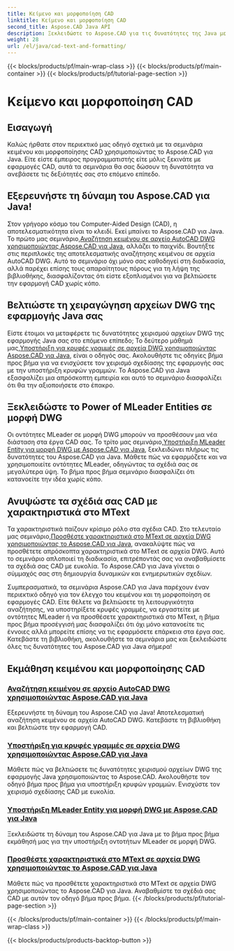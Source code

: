 ```yaml
---
title: Κείμενο και μορφοποίηση CAD
linktitle: Κείμενο και μορφοποίηση CAD
second_title: Aspose.CAD Java API
description: Ξεκλειδώστε το Aspose.CAD για τις δυνατότητες της Java με σεμινάρια. Μάθετε αναζήτηση κειμένου, κρυφές γραμμές, οντότητες MLeader και χαρακτηριστικά MText για να βελτιώσετε την εφαρμογή CAD σας.
weight: 28
url: /el/java/cad-text-and-formatting/
---
```


{{< blocks/products/pf/main-wrap-class >}}
{{< blocks/products/pf/main-container >}}
{{< blocks/products/pf/tutorial-page-section >}}

# Κείμενο και μορφοποίηση CAD

## Εισαγωγή
Καλώς ήρθατε στον περιεκτικό μας οδηγό σχετικά με τα σεμινάρια κειμένου και μορφοποίησης CAD χρησιμοποιώντας το Aspose.CAD για Java. Είτε είστε έμπειρος προγραμματιστής είτε μόλις ξεκινάτε με εφαρμογές CAD, αυτά τα σεμινάρια θα σας δώσουν τη δυνατότητα να ανεβάσετε τις δεξιότητές σας στο επόμενο επίπεδο.

## Εξερευνήστε τη δύναμη του Aspose.CAD για Java!

 Στον γρήγορο κόσμο του Computer-Aided Design (CAD), η αποτελεσματικότητα είναι το κλειδί. Εκεί μπαίνει το Aspose.CAD για Java. Το πρώτο μας σεμινάριο,[Αναζήτηση κειμένου σε αρχείο AutoCAD DWG χρησιμοποιώντας Aspose.CAD για Java](./search-text-in-dwg/), αλλάζει το παιχνίδι. Βουτήξτε στις περιπλοκές της αποτελεσματικής αναζήτησης κειμένου σε αρχεία AutoCAD DWG. Αυτό το σεμινάριο όχι μόνο σας καθοδηγεί στη διαδικασία, αλλά παρέχει επίσης τους απαραίτητους πόρους για τη λήψη της βιβλιοθήκης, διασφαλίζοντας ότι είστε εξοπλισμένοι για να βελτιώσετε την εφαρμογή CAD χωρίς κόπο.

## Βελτιώστε τη χειραγώγηση αρχείων DWG της εφαρμογής Java σας

 Είστε έτοιμοι να μεταφέρετε τις δυνατότητες χειρισμού αρχείων DWG της εφαρμογής Java σας στο επόμενο επίπεδο; Το δεύτερο μάθημά μας,[Υποστήριξη για κρυφές γραμμές σε αρχεία DWG χρησιμοποιώντας Aspose.CAD για Java](./support-hidden-lines-in-dwg/), είναι ο οδηγός σας. Ακολουθήστε τις οδηγίες βήμα προς βήμα για να ενισχύσετε τον χειρισμό σχεδίασης της εφαρμογής σας με την υποστήριξη κρυφών γραμμών. Το Aspose.CAD για Java εξασφαλίζει μια απρόσκοπτη εμπειρία και αυτό το σεμινάριο διασφαλίζει ότι θα την αξιοποιήσετε στο έπακρο.

## Ξεκλειδώστε το Power of MLeader Entities σε μορφή DWG

 Οι οντότητες MLeader σε μορφή DWG μπορούν να προσθέσουν μια νέα διάσταση στα έργα CAD σας. Το τρίτο μας σεμινάριο,[Υποστήριξη MLeader Entity για μορφή DWG με Aspose.CAD για Java](./support-mleader-entity/), ξεκλειδώνει πλήρως τις δυνατότητες του Aspose.CAD για Java. Μάθετε πώς να εφαρμόζετε και να χρησιμοποιείτε οντότητες MLeader, οδηγώντας τα σχέδιά σας σε μεγαλύτερα ύψη. Το βήμα προς βήμα σεμινάριο διασφαλίζει ότι κατανοείτε την ιδέα χωρίς κόπο.

## Ανυψώστε τα σχέδιά σας CAD με χαρακτηριστικά στο MText

Τα χαρακτηριστικά παίζουν κρίσιμο ρόλο στα σχέδια CAD. Στο τελευταίο μας σεμινάριο,[Προσθέστε χαρακτηριστικά στο MText σε αρχεία DWG χρησιμοποιώντας το Aspose.CAD για Java](./add-attributes-to-mtext/), ανακαλύψτε πώς να προσθέτετε απρόσκοπτα χαρακτηριστικά στο MText σε αρχεία DWG. Αυτό το σεμινάριο απλοποιεί τη διαδικασία, επιτρέποντάς σας να αναβαθμίσετε τα σχέδιά σας CAD με ευκολία. Το Aspose.CAD για Java γίνεται ο σύμμαχός σας στη δημιουργία δυναμικών και ενημερωτικών σχεδίων.

Συμπερασματικά, τα σεμινάρια Aspose.CAD για Java παρέχουν έναν περιεκτικό οδηγό για τον έλεγχο του κειμένου και τη μορφοποίηση σε εφαρμογές CAD. Είτε θέλετε να βελτιώσετε τη λειτουργικότητα αναζήτησης, να υποστηρίξετε κρυφές γραμμές, να εργαστείτε με οντότητες MLeader ή να προσθέσετε χαρακτηριστικά στο MText, η βήμα προς βήμα προσέγγισή μας διασφαλίζει ότι όχι μόνο κατανοείτε τις έννοιες αλλά μπορείτε επίσης να τις εφαρμόσετε επάρκεια στα έργα σας. Κατεβάστε τη βιβλιοθήκη, ακολουθήστε τα σεμινάρια μας και ξεκλειδώστε όλες τις δυνατότητες του Aspose.CAD για Java σήμερα!

## Εκμάθηση κειμένου και μορφοποίησης CAD
### [Αναζήτηση κειμένου σε αρχείο AutoCAD DWG χρησιμοποιώντας Aspose.CAD για Java](./search-text-in-dwg/)
Εξερευνήστε τη δύναμη του Aspose.CAD για Java! Αποτελεσματική αναζήτηση κειμένου σε αρχεία AutoCAD DWG. Κατεβάστε τη βιβλιοθήκη και βελτιώστε την εφαρμογή CAD.
### [Υποστήριξη για κρυφές γραμμές σε αρχεία DWG χρησιμοποιώντας Aspose.CAD για Java](./support-hidden-lines-in-dwg/)
Μάθετε πώς να βελτιώσετε τις δυνατότητες χειρισμού αρχείων DWG της εφαρμογής Java χρησιμοποιώντας το Aspose.CAD. Ακολουθήστε τον οδηγό βήμα προς βήμα για υποστήριξη κρυφών γραμμών. Ενισχύστε τον χειρισμό σχεδίασης CAD με ευκολία.
### [Υποστήριξη MLeader Entity για μορφή DWG με Aspose.CAD για Java](./support-mleader-entity/)
Ξεκλειδώστε τη δύναμη του Aspose.CAD για Java με το βήμα προς βήμα εκμάθησή μας για την υποστήριξη οντοτήτων MLeader σε μορφή DWG.
### [Προσθέστε χαρακτηριστικά στο MText σε αρχεία DWG χρησιμοποιώντας το Aspose.CAD για Java](./add-attributes-to-mtext/)
Μάθετε πώς να προσθέτετε χαρακτηριστικά στο MText σε αρχεία DWG χρησιμοποιώντας το Aspose.CAD για Java. Αναβαθμίστε τα σχέδιά σας CAD με αυτόν τον οδηγό βήμα προς βήμα.
{{< /blocks/products/pf/tutorial-page-section >}}

{{< /blocks/products/pf/main-container >}}
{{< /blocks/products/pf/main-wrap-class >}}

{{< blocks/products/products-backtop-button >}}
